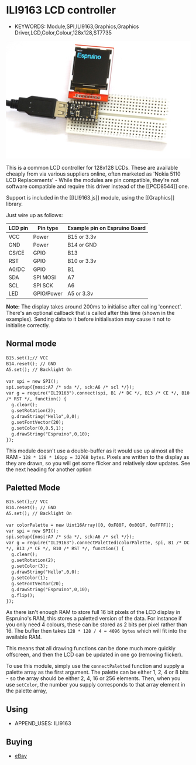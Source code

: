 <!--- Copyright (c) 2015 Gordon Williams, Pur3 Ltd. See the file LICENSE for copying permission. -->
ILI9163 LCD controller
===================

* KEYWORDS: Module,SPI,ILI9163,Graphics,Graphics Driver,LCD,Color,Colour,128x128,ST7735

![ILI9163 LCD module](ILI9163/module.jpg)

This is a common LCD controller for 128x128 LCDs. These are available cheaply from via various suppliers online, often marketed as 'Nokia 5110 LCD Replacements' - While the modules are pin compatible, they're not software compatible and require this driver instead of the [[PCD8544]] one.

Support is included in the [[ILI9163.js]] module, using the [[Graphics]] library.

Just wire up as follows:

| LCD pin | Pin type | Example pin on Espruino Board |
|---------|----------|-------------------------------|
| VCC | Power | B15 or 3.3v |
| GND | Power | B14 or GND |
| CS/CE  | GPIO | B13 |
| RST | GPIO | B10 or 3.3v | 
| A0/DC  | GPIO | B1  |
| SDA | SPI MOSI | A7  |
| SCL | SPI SCK | A6  |
| LED | GPIO/Power | A5 or 3.3v  |

**Note:** The display takes around 200ms to initialise after calling 'connect'. There's an optional callback that is called after this time (shown in the examples). Sending data to it before initialisation may cause it not to initialise correctly.


Normal mode
-----------

```
B15.set();// VCC
B14.reset(); // GND
A5.set(); // Backlight On

var spi = new SPI();
spi.setup({mosi:A7 /* sda */, sck:A6 /* scl */});
var g = require("ILI9163").connect(spi, B1 /* DC */, B13 /* CE */, B10 /* RST */, function() {
  g.clear();
  g.setRotation(2);
  g.drawString("Hello",0,0);
  g.setFontVector(20);
  g.setColor(0,0.5,1);
  g.drawString("Espruino",0,10);
});
```

This module doesn't use a double-buffer as it would use up almost all the RAM - `128 * 128 * 16bpp = 32768 bytes`. Pixels are written to the display as they are drawn, so you will get some flicker and relatively slow updates. See the next heading for another option

Paletted Mode
-------------

```
B15.set();// VCC
B14.reset(); // GND
A5.set(); // Backlight On

var colorPalette = new Uint16Array([0, 0xF80F, 0x001F, 0xFFFF]);
var spi = new SPI();
spi.setup({mosi:A7 /* sda */, sck:A6 /* scl */});
var g = require("ILI9163").connectPaletted(colorPalette, spi, B1 /* DC */, B13 /* CE */, B10 /* RST */, function() {
  g.clear();
  g.setRotation(2);
  g.setColor(3);
  g.drawString("Hello",0,0);
  g.setColor(1);
  g.setFontVector(20);
  g.drawString("Espruino",0,10);
  g.flip();
});
```

As there isn't enough RAM to store full 16 bit pixels of the LCD display in Espruino's RAM, this stores a paletted version of the data. For instance if you only need 4 colours, these can be stored as 2 bits per pixel rather than 16. The buffer then takes `128 * 128 / 4 = 4096 bytes` which will fit into the available RAM.

This means that all drawing functions can be done much more quickly offscreen, and then the LCD can be updated in one go (removing flicker).

To use this module, simply use the `connectPaletted` function and supply a palette array as the first argument. The palette can be either 1, 2, 4 or 8 bits - so the array should be either 2, 4, 16 or 256 elements. Then, when you use `setColor`, the number you supply corresponds to that array element in the palette array,

Using 
-----

* APPEND_USES: ILI9163

Buying
-----

* [eBay](http://www.ebay.com/sch/i.html?_nkw=1.44+128x128)

